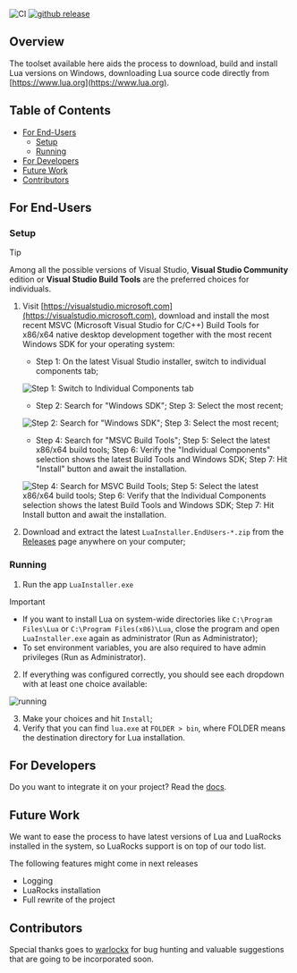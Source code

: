 ![CI](https://github.com/luau-project/LuaInstaller/actions/workflows/CI.yaml/badge.svg)
[![github release](https://img.shields.io/github/release/luau-project/LuaInstaller.svg?logo=github)](https://github.com/luau-project/LuaInstaller/releases/latest)

## Overview

The toolset available here aids the process to download, build and install Lua versions on Windows, downloading Lua source code directly from [https://www.lua.org](https://www.lua.org). 

## Table of Contents
* [For End-Users](#for-end-users)
    * [Setup](#setup)
    * [Running](#running)
* [For Developers](#for-developers)
* [Future Work](#future-work)
* [Contributors](#contributors)

## For End-Users

### Setup

> [!TIP]
> 
> Among all the possible versions of Visual Studio, **Visual Studio Community** edition or **Visual Studio Build Tools** are the preferred choices for individuals.

1. Visit [https://visualstudio.microsoft.com](https://visualstudio.microsoft.com), download and install the most recent MSVC (Microsoft Visual Studio for C/C++) Build Tools for x86/x64 native desktop development together with the most recent Windows SDK for your operating system:
    * Step 1: On the latest Visual Studio installer, switch to individual components tab;
    
    ![Step 1: Switch to Individual Components tab](https://github.com/user-attachments/assets/8f848c4e-d61d-4fc7-a869-a0b63fb4aecb)
    
    * Step 2: Search for "Windows SDK"; Step 3: Select the most recent;
    
    ![Step 2: Search for "Windows SDK"; Step 3: Select the most recent;](https://github.com/user-attachments/assets/04a3a6a6-297c-4935-a5b7-0baa41cddc12)
    
    * Step 4: Search for "MSVC Build Tools"; Step 5: Select the latest x86/x64 build tools; Step 6: Verify the "Individual Components" selection shows the latest Build Tools and Windows SDK; Step 7: Hit "Install" button and await the installation.
    
    ![Step 4: Search for MSVC Build Tools; Step 5: Select the latest x86/x64 build tools; Step 6: Verify that the Individual Components selection shows the latest Build Tools and Windows SDK; Step 7: Hit Install button and await the installation.](https://github.com/user-attachments/assets/7c3cec11-31d5-4bc7-85bb-08ba53b655c1)

2. Download and extract the latest ```LuaInstaller.EndUsers-*.zip``` from the [Releases](https://github.com/luau-project/LuaInstaller/releases) page anywhere on your computer;

### Running

1. Run the app ```LuaInstaller.exe```

> [!IMPORTANT]
> 
> * If you want to install Lua on system-wide directories like ```C:\Program Files\Lua``` or ```C:\Program Files(x86)\Lua```, close the program and open ```LuaInstaller.exe``` again as administrator (Run as Administrator);
> * To set environment variables, you are also required to have admin privileges (Run as Administrator).

2. If everything was configured correctly, you should see each dropdown with at least one choice available:

![running](https://github.com/user-attachments/assets/fb93a3e2-6bda-4dad-b56e-01c86ecdd6e8)

3. Make your choices and hit ```Install```;
4. Verify that you can find ```lua.exe``` at ```FOLDER > bin```, where FOLDER means the destination directory for Lua installation.

## For Developers

Do you want to integrate it on your project? Read the [docs](./docs/README.md).

## Future Work

We want to ease the process to have latest versions of Lua and LuaRocks installed in the system, so LuaRocks support is on top of our todo list.

The following features might come in next releases
* Logging
* LuaRocks installation
* Full rewrite of the project

## Contributors

Special thanks goes to [warlockx](https://github.com/Warlockx) for bug hunting and valuable suggestions that are going to be incorporated soon.
